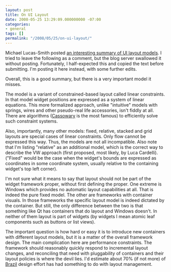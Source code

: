 ```yaml
---
layout: post
title: On UI Layout
date: 2008-05-25 13:29:09.000000000 -07:00
categories:
- general
tags: []
permalink: "/2008/05/25/on-ui-layout/"
---
```

Michael Lucas-Smith posted [an interesting summary of UI layout models](http://www.cincomsmalltalk.com/userblogs/mls/blogView?showComments=true&printTitle=User_Interface_Layout&entry=3389137969). I tried to leave the following as a comment, but the blog server swallowed it without posting. Fortunately, I half-expected this and copied the text before submitting. I'm posting it here instead, with some further edits.

Overall, this is a good summary, but there is a very important model it misses.

The model is a variant of constrained-based layout called linear constraints. In that model widget positions are expressed as a system of linear equations. This more formalized approach, unlike "intuitive" models with springs, wires and other pseudo-real life accessories, isn't fiddly at all. There are algorithms ([Cassowary](http://en.wikipedia.org/wiki/Cassowary_constraint_solver) is the most famous) to efficiently solve such constraint systems.

Also, importantly, many other models: fixed, relative, stacked and grid layouts are special cases of linear constraints. Only flow cannot be expressed this way. Thus, the models are not all incompatible. Also note that I'm listing "relative" as an additional model, which is the correct way to describe the VW approach (first proposed, most likely, by Luca Cardelli). ("Fixed" would be the case when the widget's bounds are expressed as coordinates in some coordinate system, usually relative to the containing widget's top left corner).

I'm not sure what it means to say that layout should not be part of the widget framework proper, without first defining the proper. One extreme is Windows which provides no automatic layout capabilities at all. That is indeed the pure fixed model. The other are frameworks with container visuals. In those frameworks the specific layout model is indeed dictated by the container. But still, the only difference between the two is that something like Qt has containers that do layout and Windows doesn't. In neither of them layout is part of widgets (by widgets I mean atomic leaf components such as buttons or list views).

The important question is how hard or easy it is to introduce new containers with different layout models, but it is a matter of the overall framework design. The main complication here are performance constraints. The framework should reasonably quickly respond to incremental layout changes, and reconciling that need with pluggability of containers and their layout policies is where the devil lies. I'd estimate about 70% (if not more) of [Brazil](http://blog.3plus4.org/2008/05/08/which-is-which-in-newspeak-ui-brazil/) design effort has had something to do with layout management.

